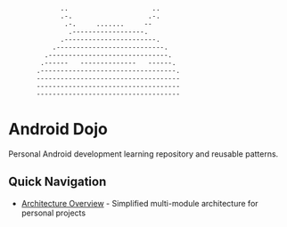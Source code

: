                  ..                     ..
                 .-.                   .-.
                  .-.     .......     --
                   .------------------.
                 .-----------------------.
               .---------------------------.
             .------------------------------.
            .------   --------------   ------.
           .----------------------------------.
           ------------------------------------
           ------------------------------------
           ------------------------------------

# Android Dojo

Personal Android development learning repository and reusable patterns.

## Quick Navigation

- [Architecture Overview](ARCHITECTURE.md) - Simplified multi-module architecture for personal projects
